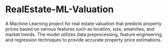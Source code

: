 # RealEstate-ML-Valuation
A Machine Learning project for real estate valuation that predicts property prices based on various features such as location, size, amenities, and market trends. The model utilizes data preprocessing, feature engineering, and regression techniques to provide accurate property price estimations.
